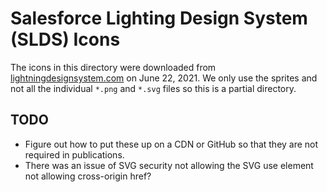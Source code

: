 # Salesforce Lighting Design System (SLDS) Icons

The icons in this directory were downloaded from
[lightningdesignsystem.com](https://www.lightningdesignsystem.com/icons/) on
June 22, 2021. We only use the sprites and not all the individual `*.png` and
`*.svg` files so this is a partial directory.

## TODO

- Figure out how to put these up on a CDN or GitHub so that they are not
  required in publications.
- There was an issue of SVG security not allowing the SVG use element not
  allowing cross-origin href?
